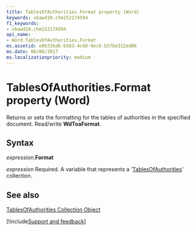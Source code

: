 ```yaml
---
title: TablesOfAuthorities.Format property (Word)
keywords: vbawd10.chm152174594
f1_keywords:
- vbawd10.chm152174594
api_name:
- Word.TablesOfAuthorities.Format
ms.assetid: e0633bd6-b563-4c68-9ecb-b57be312ed06
ms.date: 06/08/2017
ms.localizationpriority: medium
---
```



# TablesOfAuthorities.Format property (Word)

Returns or sets the formatting for the tables of authorities in the specified document. Read/write **WdToaFormat**.


## Syntax

_expression_.**Format**

_expression_ Required. A variable that represents a '[TablesOfAuthorities](Word.tablesofauthorities.md)' collection.


## See also


[TablesOfAuthorities Collection Object](Word.tablesofauthorities.md)

[!include[Support and feedback](~/includes/feedback-boilerplate.md)]